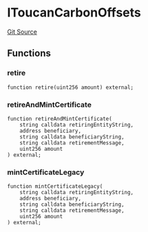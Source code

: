 # IToucanCarbonOffsets
[Git Source](https://github.com/KlimaDAO/klimadao-solidity/blob/29fd912e7e35bfd36ad9c6e57c2a312d3aed3640/src/infinity/interfaces/IToucan.sol)


## Functions
### retire


```solidity
function retire(uint256 amount) external;
```

### retireAndMintCertificate


```solidity
function retireAndMintCertificate(
    string calldata retiringEntityString,
    address beneficiary,
    string calldata beneficiaryString,
    string calldata retirementMessage,
    uint256 amount
) external;
```

### mintCertificateLegacy


```solidity
function mintCertificateLegacy(
    string calldata retiringEntityString,
    address beneficiary,
    string calldata beneficiaryString,
    string calldata retirementMessage,
    uint256 amount
) external;
```

